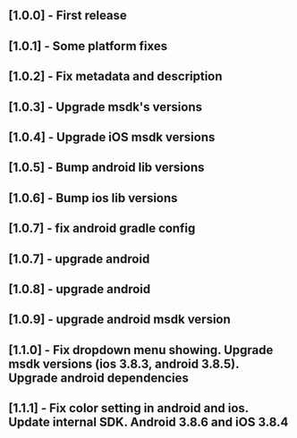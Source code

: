 ## [1.0.0] - First release
## [1.0.1] - Some platform fixes
## [1.0.2] - Fix metadata and description
## [1.0.3] - Upgrade msdk's versions
## [1.0.4] - Upgrade iOS msdk versions
## [1.0.5] - Bump android lib versions
## [1.0.6] - Bump ios lib versions
## [1.0.7] - fix android gradle config
## [1.0.7] - upgrade android
## [1.0.8] - upgrade android
## [1.0.9] - upgrade android msdk version
## [1.1.0] - Fix dropdown menu showing. Upgrade msdk versions (ios 3.8.3, android 3.8.5). Upgrade android dependencies
## [1.1.1] - Fix color setting in android and ios. Update internal SDK. Android 3.8.6 and iOS 3.8.4